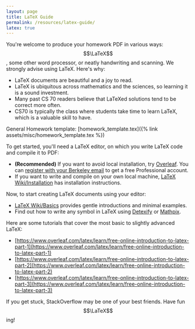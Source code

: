 ```yaml
---
layout: page
title: LaTeX Guide
permalink: /resources/latex-guide/
latex: true
---
```


You're welcome to produce your homework PDF in various ways: $$\LaTeX$$, some other word processor, or neatly handwriting and scanning. We strongly advise using LaTeX. Here's why:

*   LaTeX documents are beautiful and a joy to read.
*   LaTeX is ubiquitous across mathematics and the sciences, so learning it is a sound investment.
*   Many past CS 70 readers believe that LaTeXed solutions tend to be correct more often.
*   CS70 is typically the class where students take time to learn LaTeX, which is a valuable skill to have.

General Homework template: [homework_template.tex]({% link assets/misc/homework_template.tex %}) 

To get started, you'll need a LaTeX editor, on which you write LaTeX code and compile it to PDF:

*   **(Recommended)** If you want to avoid local installation, try [Overleaf](https://www.overleaf.com/). You can [register with your Berkeley email](https://www.overleaf.com/edu/berkeley) to get a free Professional account.
*   If you want to write and compile on your own local machine, [LaTeX Wiki/Installation](http://en.wikibooks.org/wiki/LaTeX/Installation) has installation instructions.

Now, to start creating LaTeX documents using your editor:

*   [LaTeX Wiki/Basics](http://en.wikibooks.org/wiki/LaTeX/Basics) provides gentle introductions and minimal examples.
*   Find out how to write any symbol in LaTeX using [Detexify](http://detexify.kirelabs.org/classify.html) or [Mathpix](https://mathpix.com/).

Here are some tutorials that cover the most basic to slightly advanced LaTeX:

*   [https://www.overleaf.com/latex/learn/free-online-introduction-to-latex-part-1](https://www.overleaf.com/latex/learn/free-online-introduction-to-latex-part-1)
*   [https://www.overleaf.com/latex/learn/free-online-introduction-to-latex-part-2](https://www.overleaf.com/latex/learn/free-online-introduction-to-latex-part-2)
*   [https://www.overleaf.com/latex/learn/free-online-introduction-to-latex-part-3](https://www.overleaf.com/latex/learn/free-online-introduction-to-latex-part-3)

If you get stuck, StackOverflow may be one of your best friends. Have fun $$\LaTeX$$ing! 

